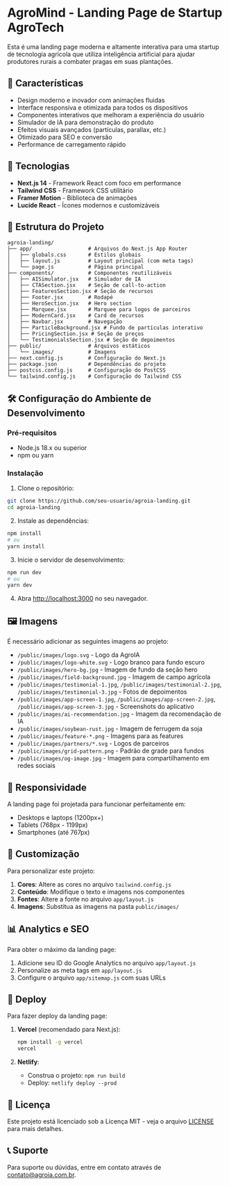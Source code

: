 # AgroMind - Landing Page de Startup AgroTech

Esta é uma landing page moderna e altamente interativa para uma startup de tecnologia agrícola que utiliza inteligência artificial para ajudar produtores rurais a combater pragas em suas plantações.

## 🌱 Características

- Design moderno e inovador com animações fluidas
- Interface responsiva e otimizada para todos os dispositivos
- Componentes interativos que melhoram a experiência do usuário
- Simulador de IA para demonstração do produto
- Efeitos visuais avançados (partículas, parallax, etc.)
- Otimizado para SEO e conversão
- Performance de carregamento rápido

## 🚀 Tecnologias

- **Next.js 14** - Framework React com foco em performance
- **Tailwind CSS** - Framework CSS utilitário
- **Framer Motion** - Biblioteca de animações
- **Lucide React** - Ícones modernos e customizáveis

## 📁 Estrutura do Projeto

```
agroia-landing/
├── app/                  # Arquivos do Next.js App Router
│   ├── globals.css       # Estilos globais
│   ├── layout.js         # Layout principal (com meta tags)
│   └── page.js           # Página principal
├── components/           # Componentes reutilizáveis
│   ├── AISimulator.jsx   # Simulador de IA
│   ├── CTASection.jsx    # Seção de call-to-action
│   ├── FeaturesSection.jsx # Seção de recursos
│   ├── Footer.jsx        # Rodapé
│   ├── HeroSection.jsx   # Hero section
│   ├── Marquee.jsx       # Marquee para logos de parceiros
│   ├── ModernCard.jsx    # Card de recursos
│   ├── Navbar.jsx        # Navegação
│   ├── ParticleBackground.jsx # Fundo de partículas interativo
│   ├── PricingSection.jsx # Seção de preços
│   └── TestimonialsSection.jsx # Seção de depoimentos
├── public/               # Arquivos estáticos
│   └── images/           # Imagens
├── next.config.js        # Configuração do Next.js
├── package.json          # Dependências do projeto
├── postcss.config.js     # Configuração do PostCSS
└── tailwind.config.js    # Configuração do Tailwind CSS
```

## 🛠️ Configuração do Ambiente de Desenvolvimento

### Pré-requisitos

- Node.js 18.x ou superior
- npm ou yarn

### Instalação

1. Clone o repositório:

```bash
git clone https://github.com/seu-usuario/agroia-landing.git
cd agroia-landing
```

2. Instale as dependências:

```bash
npm install
# ou
yarn install
```

3. Inicie o servidor de desenvolvimento:

```bash
npm run dev
# ou
yarn dev
```

4. Abra [http://localhost:3000](http://localhost:3000) no seu navegador.

## 🖼️ Imagens

É necessário adicionar as seguintes imagens ao projeto:

- `/public/images/logo.svg` - Logo da AgroIA
- `/public/images/logo-white.svg` - Logo branco para fundo escuro
- `/public/images/hero-bg.jpg` - Imagem de fundo da seção hero
- `/public/images/field-background.jpg` - Imagem de campo agrícola
- `/public/images/testimonial-1.jpg`, `/public/images/testimonial-2.jpg`, `/public/images/testimonial-3.jpg` - Fotos de depoimentos
- `/public/images/app-screen-1.jpg`, `/public/images/app-screen-2.jpg`, `/public/images/app-screen-3.jpg` - Screenshots do aplicativo
- `/public/images/ai-recommendation.jpg` - Imagem da recomendação de IA
- `/public/images/soybean-rust.jpg` - Imagem de ferrugem da soja
- `/public/images/feature-*.png` - Imagens para as features
- `/public/images/partners/*.svg` - Logos de parceiros
- `/public/images/grid-pattern.png` - Padrão de grade para fundos
- `/public/images/og-image.jpg` - Imagem para compartilhamento em redes sociais

## 📱 Responsividade

A landing page foi projetada para funcionar perfeitamente em:

- Desktops e laptops (1200px+)
- Tablets (768px - 1199px)
- Smartphones (até 767px)

## 🔧 Customização

Para personalizar este projeto:

1. **Cores**: Altere as cores no arquivo `tailwind.config.js`
2. **Conteúdo**: Modifique o texto e imagens nos componentes
3. **Fontes**: Altere a fonte no arquivo `app/layout.js`
4. **Imagens**: Substitua as imagens na pasta `public/images/`

## 📊 Analytics e SEO

Para obter o máximo da landing page:

1. Adicione seu ID do Google Analytics no arquivo `app/layout.js`
2. Personalize as meta tags em `app/layout.js`
3. Configure o arquivo `app/sitemap.js` com suas URLs

## 🚀 Deploy

Para fazer deploy da landing page:

1. **Vercel** (recomendado para Next.js):

   ```bash
   npm install -g vercel
   vercel
   ```

2. **Netlify**:
   - Construa o projeto: `npm run build`
   - Deploy: `netlify deploy --prod`

## 📄 Licença

Este projeto está licenciado sob a Licença MIT - veja o arquivo [LICENSE](LICENSE) para mais detalhes.

## 📞 Suporte

Para suporte ou dúvidas, entre em contato através de [contato@agroia.com.br](mailto:contato@agroia.com.br).
